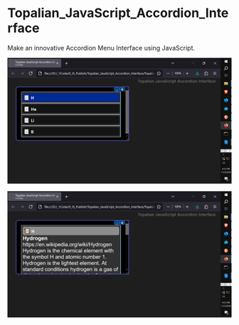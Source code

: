 # Topalian_JavaScript_Accordion_Interface
Make an innovative Accordion Menu Interface using JavaScript.

![screenshot_002](https://github.com/ChristopherTopalian/Topalian_JavaScript_Accordion_Interface/blob/main/Topalian_JavaScript_Accordion_Interface/src/_instructions/screenshots/screenshot_002.png)

![screenshot_003](https://github.com/ChristopherTopalian/Topalian_JavaScript_Accordion_Interface/blob/main/Topalian_JavaScript_Accordion_Interface/src/_instructions/screenshots/screenshot_003.png)
